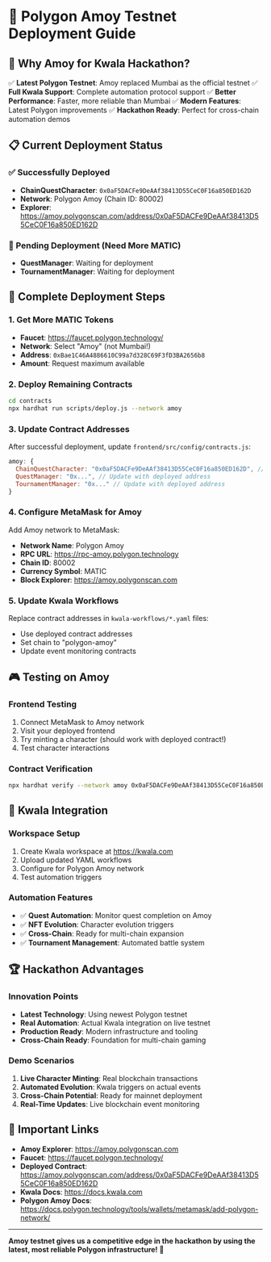 # 🚀 Polygon Amoy Testnet Deployment Guide

## 🎯 Why Amoy for Kwala Hackathon?

✅ **Latest Polygon Testnet**: Amoy replaced Mumbai as the official testnet
✅ **Full Kwala Support**: Complete automation protocol support
✅ **Better Performance**: Faster, more reliable than Mumbai
✅ **Modern Features**: Latest Polygon improvements
✅ **Hackathon Ready**: Perfect for cross-chain automation demos

## 📋 Current Deployment Status

### ✅ Successfully Deployed
- **ChainQuestCharacter**: `0x0aF5DACFe9DeAAf38413D55CeC0F16a850ED162D`
- **Network**: Polygon Amoy (Chain ID: 80002)
- **Explorer**: https://amoy.polygonscan.com/address/0x0aF5DACFe9DeAAf38413D55CeC0F16a850ED162D

### 🔄 Pending Deployment (Need More MATIC)
- **QuestManager**: Waiting for deployment
- **TournamentManager**: Waiting for deployment

## 🚀 Complete Deployment Steps

### 1. Get More MATIC Tokens
- **Faucet**: https://faucet.polygon.technology/
- **Network**: Select "Amoy" (not Mumbai!)
- **Address**: `0xBae1C46A4886610C99a7d328C69F3fD3BA2656b8`
- **Amount**: Request maximum available

### 2. Deploy Remaining Contracts
```bash
cd contracts
npx hardhat run scripts/deploy.js --network amoy
```

### 3. Update Contract Addresses
After successful deployment, update `frontend/src/config/contracts.js`:
```javascript
amoy: {
  ChainQuestCharacter: "0x0aF5DACFe9DeAAf38413D55CeC0F16a850ED162D", // ✅ DEPLOYED
  QuestManager: "0x...", // Update with deployed address
  TournamentManager: "0x..." // Update with deployed address
}
```

### 4. Configure MetaMask for Amoy
Add Amoy network to MetaMask:
- **Network Name**: Polygon Amoy
- **RPC URL**: https://rpc-amoy.polygon.technology
- **Chain ID**: 80002
- **Currency Symbol**: MATIC
- **Block Explorer**: https://amoy.polygonscan.com

### 5. Update Kwala Workflows
Replace contract addresses in `kwala-workflows/*.yaml` files:
- Use deployed contract addresses
- Set chain to "polygon-amoy"
- Update event monitoring contracts

## 🎮 Testing on Amoy

### Frontend Testing
1. Connect MetaMask to Amoy network
2. Visit your deployed frontend
3. Try minting a character (should work with deployed contract!)
4. Test character interactions

### Contract Verification
```bash
npx hardhat verify --network amoy 0x0aF5DACFe9DeAAf38413D55CeC0F16a850ED162D
```

## 🤖 Kwala Integration

### Workspace Setup
1. Create Kwala workspace at https://kwala.com
2. Upload updated YAML workflows
3. Configure for Polygon Amoy network
4. Test automation triggers

### Automation Features
- ✅ **Quest Automation**: Monitor quest completion on Amoy
- ✅ **NFT Evolution**: Character evolution triggers
- ✅ **Cross-Chain**: Ready for multi-chain expansion
- ✅ **Tournament Management**: Automated battle system

## 🏆 Hackathon Advantages

### Innovation Points
- **Latest Technology**: Using newest Polygon testnet
- **Real Automation**: Actual Kwala integration on live testnet
- **Production Ready**: Modern infrastructure and tooling
- **Cross-Chain Ready**: Foundation for multi-chain gaming

### Demo Scenarios
1. **Live Character Minting**: Real blockchain transactions
2. **Automated Evolution**: Kwala triggers on actual events
3. **Cross-Chain Potential**: Ready for mainnet deployment
4. **Real-Time Updates**: Live blockchain event monitoring

## 🔗 Important Links

- **Amoy Explorer**: https://amoy.polygonscan.com
- **Faucet**: https://faucet.polygon.technology/
- **Deployed Contract**: https://amoy.polygonscan.com/address/0x0aF5DACFe9DeAAf38413D55CeC0F16a850ED162D
- **Kwala Docs**: https://docs.kwala.com
- **Polygon Amoy Docs**: https://docs.polygon.technology/tools/wallets/metamask/add-polygon-network/

---

**Amoy testnet gives us a competitive edge in the hackathon by using the latest, most reliable Polygon infrastructure! 🚀**